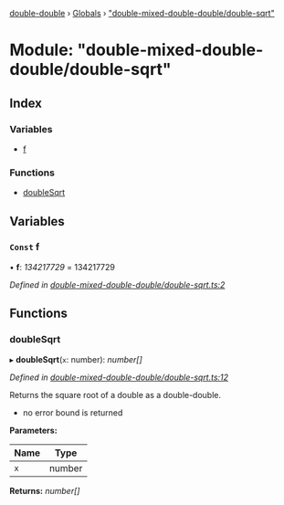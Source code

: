 [double-double](../README.md) › [Globals](../globals.md) › ["double-mixed-double-double/double-sqrt"](_double_mixed_double_double_double_sqrt_.md)

# Module: "double-mixed-double-double/double-sqrt"

## Index

### Variables

* [f](_double_mixed_double_double_double_sqrt_.md#const-f)

### Functions

* [doubleSqrt](_double_mixed_double_double_double_sqrt_.md#doublesqrt)

## Variables

### `Const` f

• **f**: *134217729* = 134217729

*Defined in [double-mixed-double-double/double-sqrt.ts:2](https://github.com/FlorisSteenkamp/double-double/blob/bf93768/src/double-mixed-double-double/double-sqrt.ts#L2)*

## Functions

###  doubleSqrt

▸ **doubleSqrt**(`x`: number): *number[]*

*Defined in [double-mixed-double-double/double-sqrt.ts:12](https://github.com/FlorisSteenkamp/double-double/blob/bf93768/src/double-mixed-double-double/double-sqrt.ts#L12)*

Returns the square root of a double as a double-double.
* no error bound is returned

**Parameters:**

Name | Type |
------ | ------ |
`x` | number |

**Returns:** *number[]*
